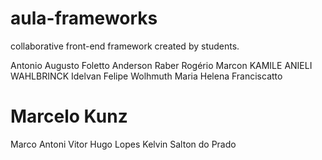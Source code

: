 ﻿aula-frameworks
===============


collaborative front-end framework created by students.

Antonio Augusto Foletto
Anderson Raber
Rogério Marcon
KAMILE ANIELI WAHLBRINCK
Idelvan Felipe Wolhmuth
Maria Helena Franciscatto

Marcelo Kunz
=======
Marco Antoni
Vitor Hugo Lopes 
Kelvin Salton do Prado
